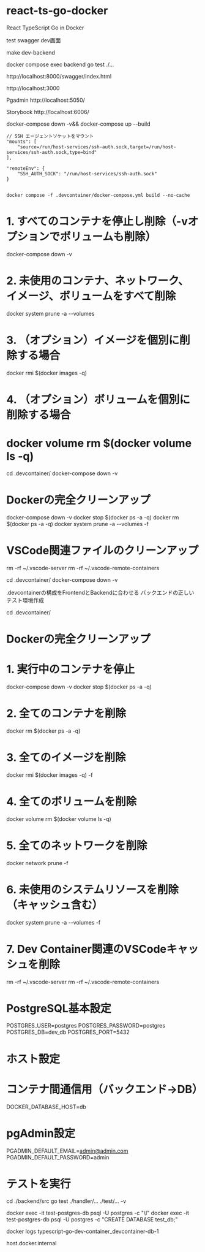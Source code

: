 # react-ts-go-docker
React TypeScript Go in Docker 

test
swagger
dev画面



make dev-backend


docker compose exec backend go test ./...

http://localhost:8000/swagger/index.html

http://localhost:3000

Pgadmin
http://localhost:5050/


Storybook
http://localhost:6006/

docker-compose down -v&& docker-compose up --build

	// SSH エージェントソケットをマウント
	"mounts": [
		"source=/run/host-services/ssh-auth.sock,target=/run/host-services/ssh-auth.sock,type=bind"
	],

	"remoteEnv": {
		"SSH_AUTH_SOCK": "/run/host-services/ssh-auth.sock"
	}


	docker compose -f .devcontainer/docker-compose.yml build --no-cache


# 1. すべてのコンテナを停止し削除（-vオプションでボリュームも削除）
docker-compose down -v

# 2. 未使用のコンテナ、ネットワーク、イメージ、ボリュームをすべて削除
docker system prune -a --volumes

# 3. （オプション）イメージを個別に削除する場合
docker rmi $(docker images -q)

# 4. （オプション）ボリュームを個別に削除する場合
docker volume rm $(docker volume ls -q)
================

cd .devcontainer/
docker-compose down -v


# Dockerの完全クリーンアップ
docker-compose down -v
docker stop $(docker ps -a -q)
docker rm $(docker ps -a -q)
docker system prune -a --volumes -f

# VSCode関連ファイルのクリーンアップ
rm -rf ~/.vscode-server
rm -rf ~/.vscode-remote-containers



cd .devcontainer/
docker-compose down -v

.devcontainerの構成をFrontendとBackendに合わせる
バックエンドの正しいテスト環境作成







cd .devcontainer/
# Dockerの完全クリーンアップ
# 1. 実行中のコンテナを停止
docker-compose down -v
docker stop $(docker ps -a -q)

# 2. 全てのコンテナを削除
docker rm $(docker ps -a -q)

# 3. 全てのイメージを削除
docker rmi $(docker images -q) -f

# 4. 全てのボリュームを削除
docker volume rm $(docker volume ls -q)

# 5. 全てのネットワークを削除
docker network prune -f

# 6. 未使用のシステムリソースを削除（キャッシュ含む）
docker system prune -a --volumes -f

# 7. Dev Container関連のVSCodeキャッシュを削除
rm -rf ~/.vscode-server
rm -rf ~/.vscode-remote-containers


# PostgreSQL基本設定
POSTGRES_USER=postgres
POSTGRES_PASSWORD=postgres
POSTGRES_DB=dev_db
POSTGRES_PORT=5432

# ホスト設定
# コンテナ間通信用（バックエンド→DB）
DOCKER_DATABASE_HOST=db              

# pgAdmin設定
PGADMIN_DEFAULT_EMAIL=admin@admin.com
PGADMIN_DEFAULT_PASSWORD=admin

# テストを実行
cd ./backend/src
go test ./handler/... ./test/... -v

docker exec -it test-postgres-db psql -U postgres -c "\l"
docker exec -it test-postgres-db psql -U postgres -c "CREATE DATABASE test_db;"

docker logs typescript-go-dev-container_devcontainer-db-1

host.docker.internal